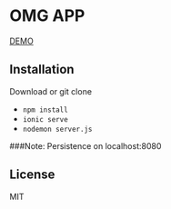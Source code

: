 # OMG APP

[DEMO](https://git.heroku.com/hidden-sands-90489.git)

## Installation
Download or git clone
* `npm install`
* `ionic serve`
* `nodemon server.js`

###Note: Persistence on localhost:8080

## License
MIT
